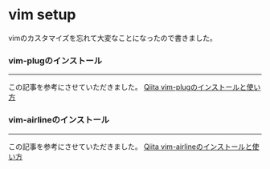 # vim  setup

vimのカスタマイズを忘れて大変なことになったので書きました。

### vim-plugのインストール
---
この記事を参考にさせていただきました。
[Qiita vim-plugのインストールと使い方](https://howpon.com/21713#:~:text=%E3%81%AE%E5%89%8A%E9%99%A4%E6%96%B9%E6%B3%95-,vim%2Dplug%E3%81%A8%E3%81%AF,%E3%81%A7%E3%81%8D%E3%82%8B%E3%81%AE%E3%81%8C%E7%89%B9%E5%BE%B4%E3%81%A7%E3%81%99%E3%80%82)

### vim-airlineのインストール
---
この記事を参考にさせていただきました。
[Qiita vim-airlineのインストールと使い方](https://original-game.com/vim-airline/)



